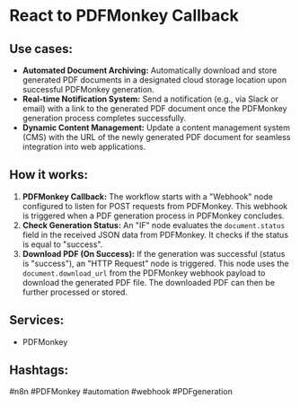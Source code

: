 # React to PDFMonkey Callback

## Use cases:

*   **Automated Document Archiving:** Automatically download and store generated PDF documents in a designated cloud storage location upon successful PDFMonkey generation.
*   **Real-time Notification System:** Send a notification (e.g., via Slack or email) with a link to the generated PDF document once the PDFMonkey generation process completes successfully.
*   **Dynamic Content Management:** Update a content management system (CMS) with the URL of the newly generated PDF document for seamless integration into web applications.

## How it works:

1.  **PDFMonkey Callback:** The workflow starts with a "Webhook" node configured to listen for POST requests from PDFMonkey. This webhook is triggered when a PDF generation process in PDFMonkey concludes.
2.  **Check Generation Status:** An "IF" node evaluates the `document.status` field in the received JSON data from PDFMonkey. It checks if the status is equal to "success".
3.  **Download PDF (On Success):** If the generation was successful (status is "success"), an "HTTP Request" node is triggered. This node uses the `document.download_url` from the PDFMonkey webhook payload to download the generated PDF file. The downloaded PDF can then be further processed or stored.

## Services:

*   PDFMonkey

## Hashtags:

#n8n #PDFMonkey #automation #webhook #PDFgeneration
